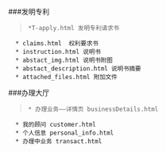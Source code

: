 ###发明专利
>     *T-apply.html 发明专利请求书
      * claims.html  权利要求书
      * instruction.html 说明书
      * abstact_img.html 说明书附图
      * abstact_description.html 说明书摘要
      * attached_files.html 附加文件

###办理大厅

>     * 办理业务——详情页 businessDetails.html
      * 我的顾问 customer.html
      * 个人信息 personal_info.html
      * 办理中业务 transact.html







